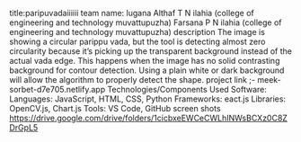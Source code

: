  title:paripuvadaiiiiii
team name: lugana
Althaf T N ilahia (college of engineering and technology muvattupuzha)
Farsana P N ilahia (college of engineering and technology muvattupuzha)
description
The image is showing a circular parippu vada, but the tool is detecting almost zero circularity because it’s picking up the transparent background instead of the actual vada edge.
This happens when the image has no solid contrasting background for contour detection.
Using a plain white or dark background will allow the algorithm to properly detect the shape.
project link ;- meek-sorbet-d7e705.netlify.app
Technologies/Components Used
Software:
Languages: JavaScript, HTML, CSS, Python
Frameworks: eact.js
Libraries: OpenCV.js, Chart.js
Tools: VS Code, GitHub
screen shots
https://drive.google.com/drive/folders/1cicbxeEWCeCWLhINWsBCXz0C8ZDrGpL5
